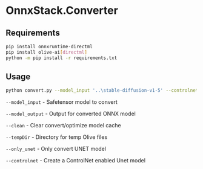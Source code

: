 ﻿# OnnxStack.Converter

## Requirements
```bash
pip install onnxruntime-directml
pip install olive-ai[directml]
python -m pip install -r requirements.txt
```

## Usage
```bash
python convert.py --model_input '..\stable-diffusion-v1-5' --controlnet
```

`--model_input`  - Safetensor model to convert

`--model_output`  - Output for converted ONNX model

`--clean`  - Clear convert/optimize model cache

`--tempDir`  - Directory for temp Olive files

`--only_unet`  - Only convert UNET model

`--controlnet`  - Create a ControlNet enabled Unet model